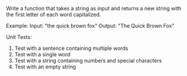 Write a function that takes a string as input and returns a new string with the first letter of each word capitalized.

Example:
Input: "the quick brown fox"
Output: "The Quick Brown Fox"

Unit Tests:
1. Test with a sentence containing multiple words
2. Test with a single word
3. Test with a string containing numbers and special characters
4. Test with an empty string
